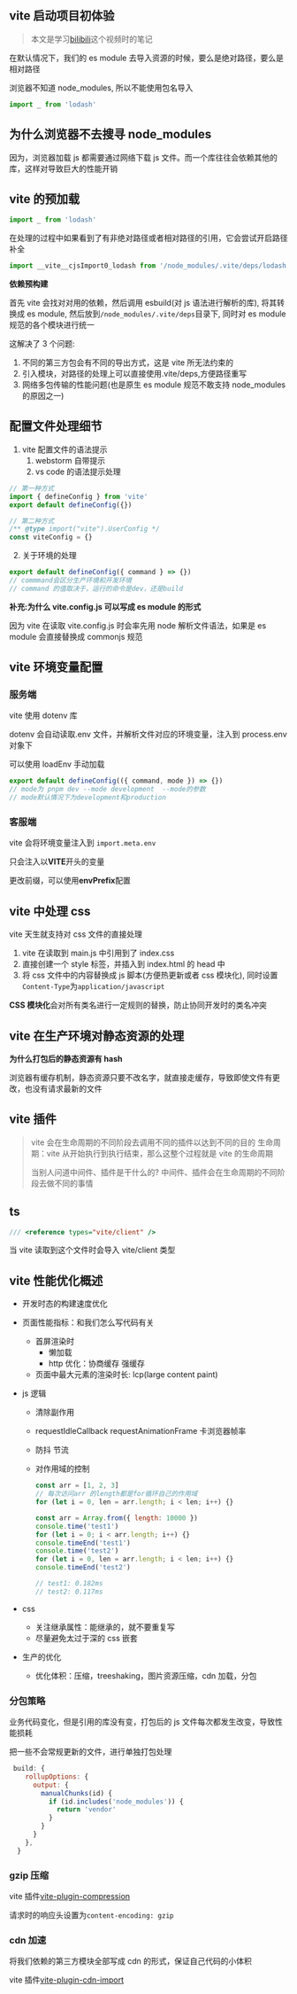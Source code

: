 ## vite 启动项目初体验

> 本文是学习[bilibili](https://www.bilibili.com/video/BV1GN4y1M7P5)这个视频时的笔记

在默认情况下，我们的 es module 去导入资源的时候，要么是绝对路径，要么是相对路径

浏览器不知道 node_modules, 所以不能使用包名导入

```js
import _ from 'lodash'
```

## 为什么浏览器不去搜寻 node_modules

因为，浏览器加载 js 都需要通过网络下载 js 文件。而一个库往往会依赖其他的库，这样对导致巨大的性能开销

## vite 的预加载

```js
import _ from 'lodash'
```

在处理的过程中如果看到了有非绝对路径或者相对路径的引用，它会尝试开启路径补全

```js
import __vite__cjsImport0_lodash from '/node_modules/.vite/deps/lodash.js?v=19679e9c'
```

**依赖预构建**

首先 vite 会找对对用的依赖，然后调用 esbuild(对 js 语法进行解析的库), 将其转换成 es module, 然后放到`/node_modules/.vite/deps`目录下, 同时对 es module 规范的各个模块进行统一

这解决了 3 个问题:

1. 不同的第三方包会有不同的导出方式，这是 vite 所无法约束的
2. 引入模块，对路径的处理上可以直接使用.vite/deps,方便路径重写
3. 网络多包传输的性能问题(也是原生 es module 规范不敢支持 node_modules 的原因之一)

## 配置文件处理细节

1. vite 配置文件的语法提示
   1. webstorm 自带提示
   2. vs code 的语法提示处理

```js
// 第一种方式
import { defineConfig } from 'vite'
export default defineConfig({})

// 第二种方式
/** @type import("vite").UserConfig */
const viteConfig = {}
```

2. 关于环境的处理

```js
export default defineConfig({ command } => {})
// commmand会区分生产环境和开发环境
// command 的值取决于，运行的命令是dev，还是build
```

**补充:为什么 vite.config.js 可以写成 es module 的形式**

因为 vite 在读取 vite.config.js 时会率先用 node 解析文件语法，如果是 es module 会直接替换成 commonjs 规范

## vite 环境变量配置

### 服务端

vite 使用 dotenv 库

dotenv 会自动读取.env 文件，并解析文件对应的环境变量，注入到 process.env 对象下

可以使用 loadEnv 手动加载

```js
export default defineConfig(({ command, mode }) => {})
// mode为 pnpm dev --mode development  --mode的参数
// mode默认情况下为development和production
```

### 客服端

vite 会将环境变量注入到 `import.meta.env`

只会注入以**VITE**开头的变量

更改前缀，可以使用**envPrefix**配置

## vite 中处理 css

vite 天生就支持对 css 文件的直接处理

1. vite 在读取到 main.js 中引用到了 index.css
2. 直接创建一个 style 标签，并插入到 index.html 的 head 中
3. 将 css 文件中的内容替换成 js 脚本(方便热更新或者 css 模块化), 同时设置`Content-Type`为`application/javascript`

**CSS 模块化**会对所有类名进行一定规则的替换，防止协同开发时的类名冲突

## vite 在生产环境对静态资源的处理

**为什么打包后的静态资源有 hash**

浏览器有缓存机制，静态资源只要不改名字，就直接走缓存，导致即使文件有更改，也没有请求最新的文件

## vite 插件

> vite 会在生命周期的不同阶段去调用不同的插件以达到不同的目的
> 生命周期：vite 从开始执行到执行结束，那么这整个过程就是 vite 的生命周期
>
> 当别人问道中间件、插件是干什么的?
> 中间件、插件会在生命周期的不同阶段去做不同的事情

## ts

```ts
/// <reference types="vite/client" />
```

当 vite 读取到这个文件时会导入 vite/client 类型

## vite 性能优化概述

- 开发时态的构建速度优化
- 页面性能指标：和我们怎么写代码有关

  - 首屏渲染时
    - 懒加载
    - http 优化：协商缓存 强缓存
  - 页面中最大元素的渲染时长: lcp(large content paint)

- js 逻辑

  - 清除副作用
  - requestIdleCallback requestAnimationFrame 卡浏览器帧率
  - 防抖 节流
  - 对作用域的控制

    ```js
    const arr = [1, 2, 3]
    // 每次访问arr 的length都是for循环自己的作用域
    for (let i = 0, len = arr.length; i < len; i++) {}
    ```

    ```js
    const arr = Array.from({ length: 10000 })
    console.time('test1')
    for (let i = 0; i < arr.length; i++) {}
    console.timeEnd('test1')
    console.time('test2')
    for (let i = 0, len = arr.length; i < len; i++) {}
    console.timeEnd('test2')

    // test1: 0.182ms
    // test2: 0.117ms
    ```

- css

  - 关注继承属性：能继承的，就不要重复写
  - 尽量避免太过于深的 css 嵌套

- 生产的优化
  - 优化体积：压缩，treeshaking，图片资源压缩，cdn 加载，分包

### 分包策略

业务代码变化，但是引用的库没有变，打包后的 js 文件每次都发生改变，导致性能损耗

把一些不会常规更新的文件，进行单独打包处理

```js
 build: {
    rollupOptions: {
      output: {
        manualChunks(id) {
          if (id.includes('node_modules')) {
            return 'vendor'
          }
        }
      }
    },
  }
```

### gzip 压缩

vite 插件[vite-plugin-compression](https://www.npmjs.com/package/vite-plugin-compression)

请求时的响应头设置为`content-encoding: gzip`

### cdn 加速

将我们依赖的第三方模块全部写成 cdn 的形式，保证自己代码的小体积

vite 插件[vite-plugin-cdn-import](https://www.npmjs.com/package/vite-plugin-cdn-import)
